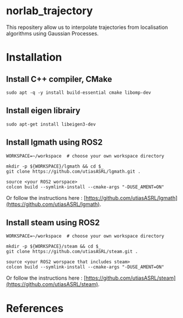 # norlab_trajectory
This repositery allow us to interpolate trajectories from localisation algorithms using Gaussian Processes.

# Installation 

## Install C++ compiler, CMake

```````
sudo apt -q -y install build-essential cmake libomp-dev
```````

## Install eigen librairy

```````
sudo apt-get install libeigen3-dev
```````

## Install lgmath using ROS2

```````
WORKSPACE=~/workspace  # choose your own workspace directory

mkdir -p ${WORKSPACE}/lgmath && cd $_
git clone https://github.com/utiasASRL/lgmath.git .

source <your ROS2 worspace>
colcon build --symlink-install --cmake-args "-DUSE_AMENT=ON"
```````
Or follow the instructions here : [https://github.com/utiasASRL/lgmath](https://github.com/utiasASRL/lgmath).

## Install steam using ROS2

```````
WORKSPACE=~/workspace  # choose your own workspace directory

mkdir -p ${WORKSPACE}/steam && cd $_
git clone https://github.com/utiasASRL/steam.git .

source <your ROS2 worspace that includes steam>
colcon build --symlink-install --cmake-args "-DUSE_AMENT=ON"
```````

Or follow the instructions here : [https://github.com/utiasASRL/steam](https://github.com/utiasASRL/steam).

# References 

